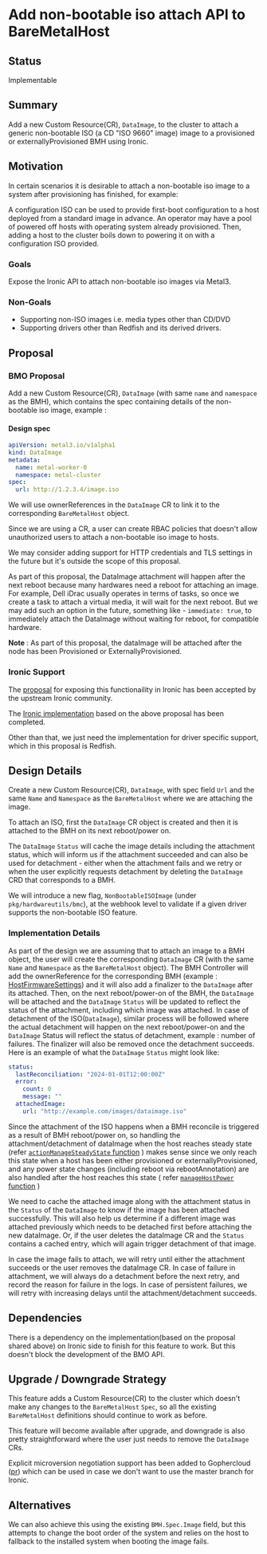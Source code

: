 # Add non-bootable iso attach API to BareMetalHost

## Status

Implementable

## Summary

Add a new Custom Resource(CR), `DataImage`, to the cluster to attach a
generic non-bootable ISO (a CD "ISO 9660" image) image to a provisioned
or externallyProvisioned BMH using Ironic.

## Motivation

In certain scenarios it is desirable to attach a non-bootable iso image
to a system after provisioning has finished, for example:

A configuration ISO can be used to provide first-boot configuration to a host
deployed from a standard image in advance. An operator may have a pool of
powered off hosts with operating system already provisioned. Then, adding
a host to the cluster boils down to powering it on with a configuration ISO provided.

### Goals

Expose the Ironic API to attach non-bootable iso images via Metal3.

### Non-Goals

* Supporting non-ISO images i.e. media types other than CD/DVD
* Supporting drivers other than Redfish and its derived drivers.

## Proposal

### BMO Proposal

Add a new Custom Resource(CR), `DataImage` (with same `name` and `namespace` as the BMH), which contains the spec containing details of the
non-bootable iso image, example :

#### Design spec

```yaml
apiVersion: metal3.io/v1alpha1
kind: DataImage
metadata:
  name: metal-worker-0
  namespace: metal-cluster
spec:
  url: http://1.2.3.4/image.iso
```

We will use ownerReferences in the `DataImage` CR to link it to the corresponding `BareMetalHost` object.

Since we are using a CR, a user can create RBAC policies that doesn't allow unauthorized users
to attach a non-bootable iso image to hosts.

We may consider adding support for HTTP credentials and TLS settings in the future
but it's outside the scope of this proposal.

As part of this proposal, the DataImage attachment will happen after the next reboot
because many hardwares need a reboot for attaching an image. For example, Dell iDrac
usually operates in terms of tasks, so once we create a task to attach a virtual
media, it will wait for the next reboot.
But we may add such an option in the future, something like - `immediate: true`,
to immediately attach the DataImage without waiting for reboot, for compatible hardware.

**Note** : As part of this proposal, the dataImage will be attached after the node
has been Provisioned or ExternallyProvisioned.

### Ironic Support

The [proposal](https://bugs.launchpad.net/ironic/+bug/2033288) for exposing this functionaility in Ironic has been
accepted by the upstream Ironic community.

The [Ironic implementation](https://review.opendev.org/c/openstack/ironic/+/894918) based on the above proposal has been completed.

Other than that, we just need the implementation for driver specific support,
which in this proposal is Redfish.

## Design Details

Create a new Custom Resource(CR), `DataImage`, with spec field `Url` and the same `Name`
and `Namespace` as the `BareMetalHost` where we are attaching the image.

To attach an ISO, first the `DataImage` CR object is created and then it is attached to the
BMH on its next reboot/power on.

The `DataImage` `Status` will cache the image details including the attachment
status, which will inform us if the attachment succeeded and can also be used
for detachment - either when the attachment fails and we retry or when the user
explicitly requests detachment by deleting the `DataImage` CRD that corresponds to a BMH.

We will introduce a new flag, `NonBootableISOImage` (under `pkg/hardwareutils/bmc`), at the
webhook level to validate if a given driver supports the non-bootable ISO feature.

### Implementation Details

As part of the design we are assuming that to attach an image to a BMH object, the user
will create the corresponding `DataImage` CR (with the same `Name` and `Namespace` as the
`BareMetalHost` object). The BMH Controller will add the ownerReference for the corresponding BMH
(example : [HostFirmwareSettings](https://github.com/metal3-io/baremetal-operator/blob/9ce684e6462a6ab55ff650cb6c11f9ba1ffb395d/docs/api.md?plain=1#L664)) and it will also add a finalizer to the `DataImage` after its attached.
Then, on the next reboot/power-on of the BMH, the `DataImage` will be attached and the `DataImage`
`Status` will be updated to reflect the status of the attachment, including which image was attached.
In case of detachment of the ISO(`DataImage`), similar process will be followed where the actual
detachment will happen on the next reboot/power-on and the `DataImage` Status will reflect the status
of detachment, example : number of failures. The finalizer will also be removed once the
detachment succeeds.
Here is an example of what the `DataImage` `Status` might look like:

```yaml
status:
  lastReconciliation: "2024-01-01T12:00:00Z"
  error:
    count: 0
    message: ""
  attachedImage:
    url: "http://example.com/images/dataimage.iso"
```

Since the attachment of the ISO happens when a BMH reconcile is triggered as a result of BMH
reboot/power on, so handling the attachment/detachment of dataImage when the host reaches steady state (refer [`actionManageSteadyState` function](https://github.com/metal3-io/baremetal-operator/blob/9ce684e6462a6ab55ff650cb6c11f9ba1ffb395d/controllers/metal3.io/baremetalhost_controller.go#L1414) )
makes sense since we only reach this state when a host has been either provisioned or externallyProvisioned, and
any power state changes (including reboot via rebootAnnotation) are also handled after the host reaches this state
( refer [`manageHostPower` function](https://github.com/metal3-io/baremetal-operator/blob/1bb45eef449c942711b1c0937ecff2b10a326eb3/controllers/metal3.io/baremetalhost_controller.go#L222) )

We need to cache the attached image along with the attachment status in the `Status`
of the `DataImage` to know if the image has been attached successfully. This
will also help us determine if a different image was attached previously which
needs to be detached first before attaching the new dataImage. Or, if the user
deletes the dataImage CR and the `Status` contains a cached entry, which will
again trigger detachment of that image.

In case the image fails to attach, we will retry until either the attachment succeeds
or the user removes the dataImage CR. In case of failure in attachment, we will
always do a detachment before the next retry, and record the reason for failure in the
logs. In case of persistent failures, we will retry with increasing delays until the
attachment/detachment succeeds.

## Dependencies

There is a dependency on the implementation(based on the proposal shared
above) on Ironic side to finish for this feature to work. But this doesn't
block the development of the BMO API.

## Upgrade / Downgrade Strategy

This feature adds a Custom Resource(CR) to the cluster which doesn't make
any changes to the `BareMetalHost` `Spec`, so all the existing `BareMetalHost`
definitions should continue to work as before.

This feature will become available after upgrade, and downgrade is also pretty
straightforward where the user just needs to remove the `DataImage` CRs.

Explicit microversion negotiation support has been added to Gophercloud ([pr](https://github.com/gophercloud/gophercloud/pull/2791))
which can be used in case we don't want to use the master branch for Ironic.

## Alternatives

We can also achieve this using the existing `BMH.Spec.Image` field, but this
attempts to change the boot order of the system and relies on the host to
fallback to the installed system when booting the image fails.
